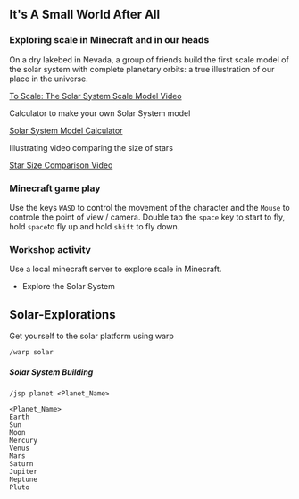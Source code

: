 ## It's A Small World After All

### Exploring scale in Minecraft and in our heads

On a dry lakebed in Nevada, a group of friends build the first scale model of the solar system with complete planetary orbits: a true illustration of our place in the universe.

[To Scale: The Solar System Scale Model Video](https://vimeo.com/139407849)

Calculator to make your own Solar System model

[Solar System Model Calculator](http://www.exploratorium.edu/ronh/solar_system/)

Illustrating video comparing the size of stars

[Star Size Comparison Video](https://www.youtube.com/watch?v=HEheh1BH34Q)

### Minecraft game play
Use the keys `WASD` to control the movement of the character and the `Mouse` to controle the point of view / camera. Double tap the `space` key to start to fly, hold `space`to fly up and hold `shift` to fly down.

### Workshop activity

Use a local minecraft server to explore scale in Minecraft.

 * Explore the Solar System

## Solar-Explorations

Get yourself to the solar platform using warp

`/warp solar`

##### Solar System Building

`/jsp planet <Planet_Name>`

```
<Planet_Name>
Earth
Sun
Moon
Mercury
Venus 
Mars
Saturn
Jupiter
Neptune
Pluto
```
